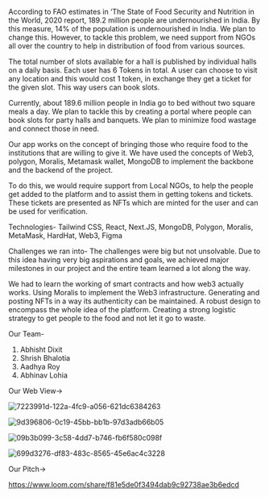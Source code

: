 According to FAO estimates in ‘The State of Food Security and Nutrition in the World, 2020 report, 189.2 million people are undernourished in India. By this measure, 14% of the population is undernourished in India. We plan to change this. However, to tackle this problem, we need support from NGOs all over the country to help in distribution of food from various sources.

The total number of slots available for a hall is published by individual halls on a daily basis. Each user has 6 Tokens in total. A user can choose to visit any location and this would cost 1 token, in exchange they get a ticket for the given slot. This way users can book slots.

Currently, about 189.6 million people in India go to bed without two square meals a day. We plan to tackle this by creating a portal where people can book slots for party halls and banquets. We plan to minimize food wastage and connect those in need.

Our app works on the concept of bringing those who require food to the institutions that are willing to give it. We have used the concepts of Web3, polygon, Moralis, Metamask wallet, MongoDB to implement the backbone and the backend of the project.

To do this, we would require support from Local NGOs, to help the people get added to the platform and to assist them in getting tokens and tickets. These tickets are presented as NFTs which are minted for the user and can be used for verification.

Technologies-
Tailwind CSS, React, Next.JS, MongoDB, Polygon, Moralis, MetaMask, HardHat, Web3, Figma

Challenges we ran into-
The challenges were big but not unsolvable. Due to this idea having very big aspirations and goals, we achieved major milestones in our project and the entire team learned a lot along the way.

We had to learn the working of smart contracts and how web3 actually works.
Using Moralis to implement the Web3 infrastructure.
Generating and posting NFTs in a way its authenticity can be maintained.
A robust design to encompass the whole idea of the platform.
Creating a strong logistic strategy to get people to the food and not let it go to waste.

Our Team-
1. Abhisht Dixit
2. Shrish Bhalotia
3. Aadhya Roy
4. Abhinav Lohia

Our Web View->

![7223991d-122a-4fc9-a056-621dc6384263](https://user-images.githubusercontent.com/88162021/183121445-96e21ac3-e1df-4e4f-9b09-96010fc5b518.jpg)

![9d396806-0c19-45bb-bb1b-97d3adb66b05](https://user-images.githubusercontent.com/88162021/183121569-0f61b84c-cab2-4f7f-b766-6e8071cf9010.jpeg)

![09b3b099-3c58-4dd7-b746-fb6f580c098f](https://user-images.githubusercontent.com/88162021/183121836-f92ca41d-ce8d-4494-b0f6-418b0decca6b.jpeg)

![699d3276-df83-483c-8565-45e6ac4c3228](https://user-images.githubusercontent.com/88162021/183121869-40340fa5-f7e4-4902-b032-085145490866.jpg)

Our Pitch->

https://www.loom.com/share/f81e5de0f3494dab9c92738ae3b6edcd

